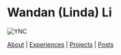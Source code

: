 # Wandan (Linda) Li

![YNC]({{site.baseurl}}/assets/images/IMG_9640.JPG)

[About]({{site.baseurl}}/about.html) \| 
[Experiences]({{site.baseurl}}/experiences.html) \| 
[Projects]({{site.baseurl}}/projects.html) \| 
[Posts]({{site.baseurl}}/posts.html)
